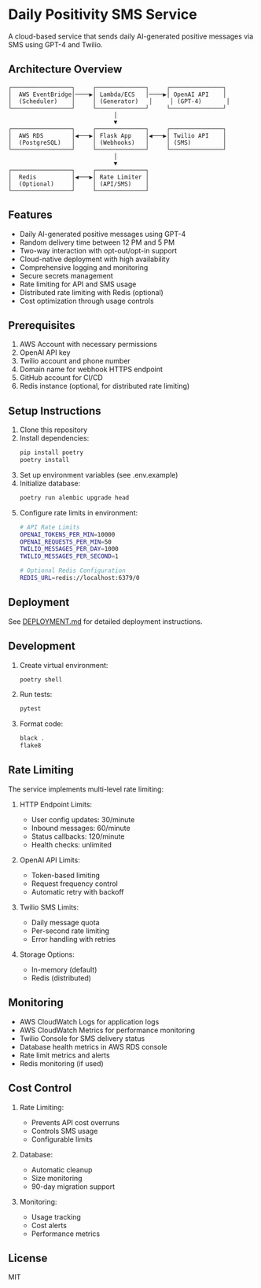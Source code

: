 # Daily Positivity SMS Service

A cloud-based service that sends daily AI-generated positive messages via SMS using GPT-4 and Twilio.

## Architecture Overview

```
┌─────────────────┐     ┌──────────────┐     ┌───────────────┐
│  AWS EventBridge│────▶│ Lambda/ECS   │────▶│ OpenAI API    │
│  (Scheduler)    │     │ (Generator)   │     │ (GPT-4)       │
└─────────────────┘     └──────────────┘     └───────────────┘
                              │
                              ▼
┌─────────────────┐     ┌──────────────┐     ┌───────────────┐
│  AWS RDS        │◀───▶│ Flask App    │◀───▶│ Twilio API    │
│  (PostgreSQL)   │     │ (Webhooks)   │     │ (SMS)         │
└─────────────────┘     └──────────────┘     └───────────────┘
                              │
                              ▼
┌─────────────────┐     ┌──────────────┐
│  Redis          │◀───▶│ Rate Limiter │
│  (Optional)     │     │ (API/SMS)    │
└─────────────────┘     └──────────────┘
```

## Features

- Daily AI-generated positive messages using GPT-4
- Random delivery time between 12 PM and 5 PM
- Two-way interaction with opt-out/opt-in support
- Cloud-native deployment with high availability
- Comprehensive logging and monitoring
- Secure secrets management
- Rate limiting for API and SMS usage
- Distributed rate limiting with Redis (optional)
- Cost optimization through usage controls

## Prerequisites

1. AWS Account with necessary permissions
2. OpenAI API key
3. Twilio account and phone number
4. Domain name for webhook HTTPS endpoint
5. GitHub account for CI/CD
6. Redis instance (optional, for distributed rate limiting)

## Setup Instructions

1. Clone this repository
2. Install dependencies:
   ```bash
   pip install poetry
   poetry install
   ```
3. Set up environment variables (see .env.example)
4. Initialize database:
   ```bash
   poetry run alembic upgrade head
   ```
5. Configure rate limits in environment:
   ```bash
   # API Rate Limits
   OPENAI_TOKENS_PER_MIN=10000
   OPENAI_REQUESTS_PER_MIN=50
   TWILIO_MESSAGES_PER_DAY=1000
   TWILIO_MESSAGES_PER_SECOND=1
   
   # Optional Redis Configuration
   REDIS_URL=redis://localhost:6379/0
   ```

## Deployment

See [DEPLOYMENT.md](./DEPLOYMENT.md) for detailed deployment instructions.

## Development

1. Create virtual environment:
   ```bash
   poetry shell
   ```
2. Run tests:
   ```bash
   pytest
   ```
3. Format code:
   ```bash
   black .
   flake8
   ```

## Rate Limiting

The service implements multi-level rate limiting:

1. HTTP Endpoint Limits:
   - User config updates: 30/minute
   - Inbound messages: 60/minute
   - Status callbacks: 120/minute
   - Health checks: unlimited

2. OpenAI API Limits:
   - Token-based limiting
   - Request frequency control
   - Automatic retry with backoff

3. Twilio SMS Limits:
   - Daily message quota
   - Per-second rate limiting
   - Error handling with retries

4. Storage Options:
   - In-memory (default)
   - Redis (distributed)

## Monitoring

- AWS CloudWatch Logs for application logs
- AWS CloudWatch Metrics for performance monitoring
- Twilio Console for SMS delivery status
- Database health metrics in AWS RDS console
- Rate limit metrics and alerts
- Redis monitoring (if used)

## Cost Control

1. Rate Limiting:
   - Prevents API cost overruns
   - Controls SMS usage
   - Configurable limits

2. Database:
   - Automatic cleanup
   - Size monitoring
   - 90-day migration support

3. Monitoring:
   - Usage tracking
   - Cost alerts
   - Performance metrics

## License

MIT
